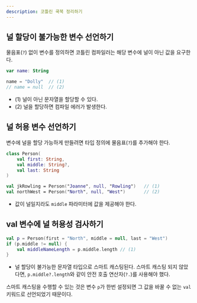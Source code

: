 ```yaml
---
description: 코틀린 쿡북 정리하기
---
```


## 널 할당이 불가능한 변수 선언하기

물음표(`?`) 없이 변수를 정의하면 코틀린 컴파일러는 해당 변수에 널이 아닌 값을 요구한다.


```kotlin
var name: String

name = "Dolly"  // (1)
// name = null  // (2)
```
- (1) 널이 아닌 문자열을 할당할 수 있다.
- (2) 널을 할당하면 컴파일 에러가 발생한다.

## 널 허용 변수 선언하기

변수에 널을 할당 가능하게 만들려면 타입 정의에 물음표(`?`)를 추가해야 한다.

```kotlin
class Person(
    val first: String,
    val middle: String?,
    val last: String
)

val jkRowling = Person("Joanne", null, "Rowling")   // (1)
val northWest = Person("North", null, "West")       // (2)
```

- 값이 널일지라도 `middle` 파라미터에 값을 제공해야 한다.

## val 변수에 널 허용성 검사하기

```kotlin
val p = Person(first = "North", middle = null, last = "West")
if (p.middle != null) {
    val middleNameLength = p.middle.length // (1)
}
```
- 널 할당이 불가능한 문자열 타입으로 스마트 캐스팅된다. 스마트 캐스팅 되지 않았다면, `p.middle?.length`와 같이 안전 호출 연산자(`?.`)를 사용해야 했다.

스마트 캐스팅을 수행할 수 있는 것은 변수 `p`가 한번 설정되면 그 값을 바꿀 수 없는 `val` 키워드로 선언되었기 때문이다.